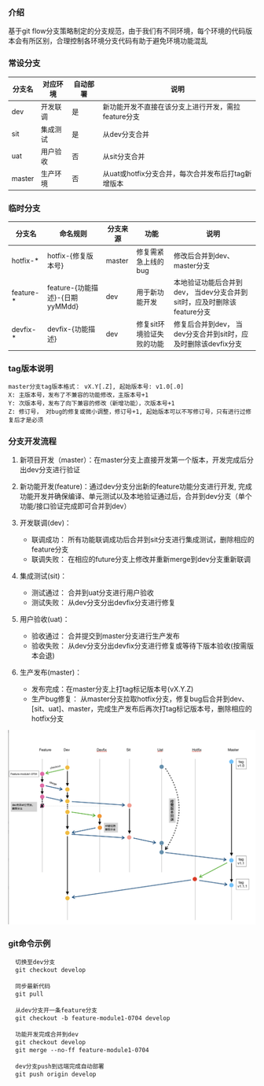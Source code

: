 ### 介绍
基于git flow分支策略制定的分支规范，由于我们有不同环境，每个环境的代码版本会有所区别，合理控制各环境分支代码有助于避免环境功能混乱

### 常设分支
| 分支名 | 对应环境 | 自动部署 | 说明 |
| --- | --- | --- | --- |
| dev | 开发联调 | 是 | 新功能开发不直接在该分支上进行开发，需拉feature分支 |
| sit | 集成测试 | 是 | 从dev分支合并 |
| uat | 用户验收 | 否 | 从sit分支合并 |
| master | 生产环境  | 否  | 从uat或hotfix分支合并，每次合并发布后打tag新增版本 |

### 临时分支

| 分支名 | 命名规则 | 分支来源 | 功能 | 说明 | 
| --- | --- | --- | --- | --- |
| hotfix-* | hotfix-{修复版本号}  | master | 修复需紧急上线的bug | 修改后合并到dev、master分支|
| feature-* | feature-{功能描述}-{日期yyMMdd}  | dev | 用于新功能开发 | 本地验证功能后合并到dev， 当dev分支合并到sit时，应及时删除该feature分支|
| devfix-* | devfix-{功能描述}  | dev | 修复sit环境验证失败的功能 | 修复后合并到dev， 当dev分支合并到sit时，应及时删除该devfix分支|

### tag版本说明
```
master分支tag版本格式： vX.Y[.Z], 起始版本号: v1.0[.0]
X: 主版本号，发布了不兼容的功能修改，主版本号+1
Y: 次版本号，发布了向下兼容的修改（新增功能），次版本号+1
Z: 修订号， 对bug的修复或微小调整，修订号+1, 起始版本可以不写修订号，只有进行过修复后才是必须

```

### 分支开发流程

1. 新项目开发（master）：在master分支上直接开发第一个版本，开发完成后分出dev分支进行验证

2. 新功能开发(feature)：通过dev分支分出新的feature功能分支进行开发, 完成功能开发并确保编译、单元测试以及本地验证通过后，合并到dev分支（单个功能/接口验证完成即可合并到dev）

3. 开发联调(dev)：
   * 联调成功： 所有功能联调成功后合并到sit分支进行集成测试，删除相应的feature分支
   * 联调失败： 在相应的future分支上修改并重新merge到dev分支重新联调
     
4. 集成测试(sit)： 
   * 测试通过： 合并到uat分支进行用户验收
   * 测试失败： 从dev分支分出devfix分支进行修复
5. 用户验收(uat)： 
   * 验收通过： 合并提交到master分支进行生产发布
   * 验收失败： 从dev分支分出devfix分支进行修复或等待下版本验收(按需版本会退)
6. 生产发布(master)： 
   * 发布完成：在master分支上打tag标记版本号(vX.Y.Z)
   * 生产bug修复： 从master分支拉取hotfix分支，修复bug后合并到dev、[sit、uat]、master，完成生产发布后再次打tag标记版本号，删除相应的hotfix分支

![git-flow-pic.png](git-flow-pic.png)

### git命令示例
```
  切换至dev分支
  git checkout develop

  同步最新代码
  git pull

  从dev分支开一条feature分支
  git checkout -b feature-module1-0704 develop

  功能开发完成合并到dev
  git checkout develop
  git merge --no-ff feature-module1-0704

  dev分支push到远端完成自动部署
  git push origin develop
```